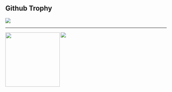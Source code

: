 <h2> Github Trophy</h2>
<p>
  <img src="https://github-profile-trophy.vercel.app/?username=ponte1010&column=7"/>
</p>

---

<div>
  <img height="170" align="left" src="https://github-readme-stats.vercel.app/api?username=ponte1010&count_private=true&include_all_commits=true" />
  <img src="https://github-readme-stats.vercel.app/api/top-langs/?username=ponte1010&layout=compact" />
</div>
